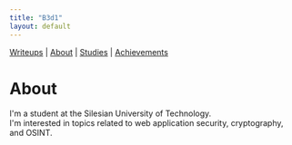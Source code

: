 ```yaml
---
title: "B3d1"
layout: default
---
```


<link rel="stylesheet" href="/assets/style.css">

<nav class="nav-menu">
  <a href="/writeups/">Writeups</a>
  <span class="separator">|</span>
  <a href="/">About</a>
  <span class="separator">|</span>
  <a href="/studies/">Studies</a>
  <span class="separator">|</span>
  <a href="/achievements/">Achievements</a>
</nav>

# About

I'm a student at the Silesian University of Technology.  
I'm interested in topics related to web application security, cryptography, and OSINT.
